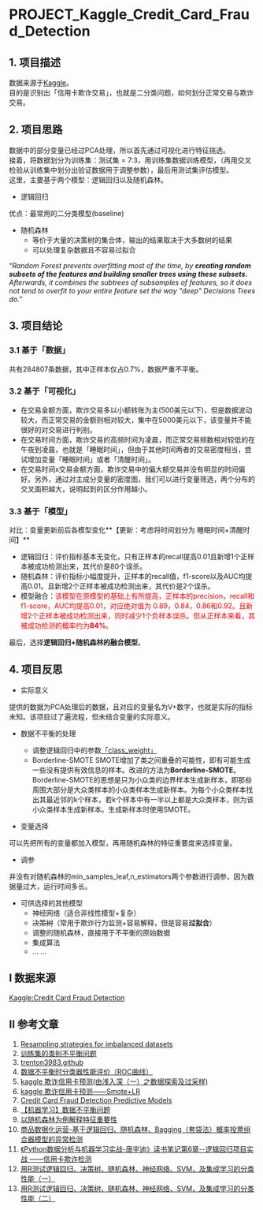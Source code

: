 # PROJECT_Kaggle_Credit_Card_Fraud_Detection

## 1. 项目描述

数据来源于[Kaggle](https://www.kaggle.com/mlg-ulb/creditcardfraud)。<br>
目的是识别出「信用卡欺诈交易」，也就是二分类问题，如何划分正常交易与欺诈交易。<br>

## 2. 项目思路

数据中的部分变量已经过PCA处理，所以首先通过可视化进行特征挑选。<br>
接着，将数据划分为训练集：测试集 = 7:3，用训练集数据训练模型，（再用交叉检验从训练集中划分出验证数据用于调整参数），最后用测试集评估模型。<br>
这里，主要基于两个模型：逻辑回归以及随机森林。

- 逻辑回归

优点：最常用的二分类模型(baseline)

- 随机森林
    - 等价于大量的决策树的集合体，输出的结果取决于大多数树的结果
    - 可以处理复杂数据且不容易过拟合

“*Random Forest prevents overfitting most of the time, by **creating random subsets of the features and building smaller trees using these subsets.** Afterwards, it combines the subtrees of subsamples of features, so it does not tend to overfit to your entire feature set the way "deep" Decisions Trees do.*”

## 3. 项目结论

### 3.1 基于「数据」

共有284807条数据，其中正样本仅占0.7%，数据严重不平衡。

### 3.2 基于「可视化」

  - 在交易金额方面，欺诈交易多以小额转账为主(500美元以下)，但是数据波动较大，而正常交易的金额则相对较大，集中在5000美元以下，该变量并不能很好的对交易进行判别。
  - 在交易时间方面，欺诈交易的高频时间为凌晨，而正常交易频数相对较低的在午夜到凌晨，也就是「睡眠时间」，但由于其他时间两者的交易密度相当，尝试增加变量「睡眠时间」或者「清醒时间」。
  - 在交易时间x交易金额方面，欺诈交易中的偏大额交易并没有明显的时间偏好。另外，通过对主成分变量的密度图，我们可以进行变量筛选，两个分布的交叉面积越大，说明起到的区分作用越小。

### 3.3 基于「模型」

对比：变量更新前后各模型变化**【更新：考虑将时间划分为 睡眠时间+清醒时间】**
   - 逻辑回归：评价指标基本无变化，只有正样本的recall提高0.01且新增1个正样本被成功检测出来，其代价是80个误杀。
   - 随机森林：评价指标小幅度提升，正样本的recall值，f1-score以及AUC均提高0.01。且新增2个正样本被成功检测出来，其代价是2个误杀。
   - 模型融合：<font color=red>该模型在原模型的基础上有所提高，正样本的precision，recall和f1-score，AUC均提高0.01，对应绝对值为 0.89，0.84，0.86和0.92。且新增2个正样本被成功检测出来，同时减少1个负样本误杀。但从正样本来看，其被成功检测的概率约为**84%**。</font>
   
最后，选择**逻辑回归+随机森林的融合模型**。


## 4. 项目反思

- 实际意义

提供的数据为PCA处理后的数据，且对应的变量名为V+数字，也就是实际的指标未知。该项目过了遍流程，但未结合变量的实际意义。

- 数据不平衡的处理
    - 调整逻辑回归中的参数[「class_weight」](https://blog.csdn.net/kingzone_2008/article/details/81067036)
    - Borderline-SMOTE
SMOTE增加了类之间重叠的可能性，即有可能生成一些没有提供有效信息的样本。改进的方法为**Borderline-SMOTE**。Borderline-SMOTE的思想是只为小众类的边界样本生成新样本，即那些周围大部分是大众类样本的小众类样本生成新样本。为每个小众类样本找出其最近邻的k个样本，若k个样本中有一半以上都是大众类样本，则为该小众类样本生成新样本。生成新样本时使用SMOTE。<br>

- 变量选择

可以先把所有的变量都加入模型，再用随机森林的特征重要度来选择变量。

- 调参

并没有对随机森林的min_samples_leaf,n_estimators两个参数进行调参，因为数据量过大，运行时间多长。

- 可供选择的其他模型
    - 神经网络（适合非线性模型+复杂）
    - ~~决策树~~（常用于欺诈行为监测+容易解释，但是容易**过拟合**）
    - 调整的随机森林，直接用于不平衡的原始数据
    - 集成算法
    - ... ...
    
    
## I 数据来源
[Kaggle:Credit Card Fraud Detection](https://www.kaggle.com/mlg-ulb/creditcardfraud)

## II 参考文章
1. [Resampling strategies for imbalanced datasets](https://www.kaggle.com/rafjaa/resampling-strategies-for-imbalanced-datasets)
2. [训练集的类别不平衡问题](https://www.jianshu.com/p/2149d94963cc)
3. [trenton3983.github](https://trenton3983.github.io/files/projects/2019-07-19_fraud_detection_python/2019-07-19_fraud_detection_python.html)
4. [数据不平衡时分类器性能评价（ROC曲线）](https://blog.csdn.net/xwd18280820053/article/details/77508524)
5. [kaggle 欺诈信用卡预测(由浅入深（一）之数据探索及过采样)](https://blog.csdn.net/weixin_38569817/article/details/88645037?utm_medium=distribute.pc_relevant_t0.none-task-blog-BlogCommendFromMachineLearnPai2-1.channel_param&depth_1-utm_source=distribute.pc_relevant_t0.none-task-blog-BlogCommendFromMachineLearnPai2-1.channel_param)
6. [kaggle 欺诈信用卡预测——Smote+LR](https://www.cnblogs.com/tan2810/archive/2019/03/25/10594752.html)
7. [Credit Card Fraud Detection Predictive Models](https://www.kaggle.com/gpreda/credit-card-fraud-detection-predictive-models/notebook)
8. [【机器学习】数据不平衡问题](https://blog.csdn.net/j790675692/article/details/78244517)
9. [以随机森林为例解释特征重要性](https://zhuanlan.zhihu.com/p/257139517?utm_source=cn.wiz.note)
10. [商品数据化运营-基于逻辑回归、随机森林、Bagging（套袋法）概率投票组合器模型的异常检测](https://zhuanlan.zhihu.com/p/75677686)
11. [《Python数据分析与机器学习实战-唐宇迪》读书笔记第6章--逻辑回归项目实战 ——信用卡欺诈检测](https://www.cnblogs.com/downmoon/p/12654324.html)
12. [用R测试逻辑回归、决策树、随机森林、神经网络、SVM，及集成学习的分类性能（一）](https://bbs.pinggu.org/thread-5993232-1-1.html)
13. [用R测试逻辑回归、决策树、随机森林、神经网络、SVM，及集成学习的分类性能（二）](https://bbs.pinggu.org/thread-6001962-1-1.html)
